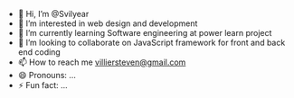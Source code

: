 - 👋 Hi, I’m @Svilyear
- 👀 I’m interested in web design and development 
- 🌱 I’m currently learning Software engineering at power learn project 
- 💞️ I’m looking to collaborate on JavaScript framework for front and back end coding 
- 📫 How to reach me villiersteven@gmail.com
- 😄 Pronouns: ...
- ⚡ Fun fact: ...

<!---
Svilyear/Svilyear is a ✨ special ✨ repository because its `README.md` (this file) appears on your GitHub profile.
You can click the Preview link to take a look at your changes.
--->
